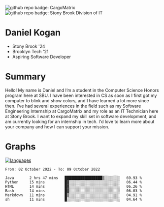 ![github repo badge: CargoMatrix](https://img.shields.io/badge/CargoMatrix--181717?color=blue)
![github repo badge: Stony Brook Division of IT](https://img.shields.io/badge/Stony%20Brook%20Division%20of%20IT--181717?color=red)
# Daniel Kogan

- Stony Brook '24
- Brooklyn Tech '21
- Aspiring Software Developer

# Summary

Hello! My name is Daniel and I’m a student in the Computer Science Honors program here at SBU. I have been interested in CS as soon as I first got my computer to blink and show colors, and I have learned a lot more since then. I’ve had several experiences in the field such as my Software Engineering Internship at CargoMatrix and my role as an IT Technician here at Stony Brook. I want to expand my skill set in software development, and am currently looking for an internship in tech. I'd love to learn more about your company and how I can support your mission.

# Graphs

<div style="width: 100%">

[![languages](https://github-readme-stats.vercel.app/api/top-langs/?username=daminals&langs_count=8&hide=html&layout=compact)](https://github-readme-stats.vercel.app/api/top-langs/?username=daminals&langs_count=8&hide=html&layout=compact)
</div>

<!--START_SECTION:waka-->

```text
From: 02 October 2022 - To: 09 October 2022

Java       2 hrs 47 mins   █████████████████▒░░░░░░░   69.93 %
Python     15 mins         █▓░░░░░░░░░░░░░░░░░░░░░░░   06.44 %
HTML       14 mins         █▓░░░░░░░░░░░░░░░░░░░░░░░   06.26 %
Bash       14 mins         █▓░░░░░░░░░░░░░░░░░░░░░░░   06.03 %
Markdown   11 mins         █▒░░░░░░░░░░░░░░░░░░░░░░░   04.91 %
sh         11 mins         █░░░░░░░░░░░░░░░░░░░░░░░░   04.64 %
```

<!--END_SECTION:waka-->
